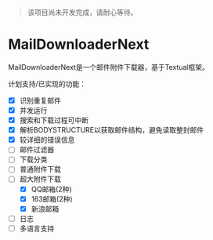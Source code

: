 > 该项目尚未开发完成，请耐心等待。

# MailDownloaderNext

MailDownloaderNext是一个邮件附件下载器，基于Textual框架。

计划支持/已实现的功能：
- [x] 识别重复邮件
- [x] 并发运行
- [x] 搜索和下载过程可中断
- [x] 解析BODYSTRUCTURE以获取邮件结构，避免读取整封邮件
- [x] 较详细的错误信息
- [ ] 邮件过滤器
- [ ] 下载分类
- [ ] 普通附件下载
- [ ] 超大附件下载
  - [x] QQ邮箱(2种)
  - [x] 163邮箱(2种)
  - [x] 新浪邮箱
- [ ] 日志
- [ ] 多语言支持